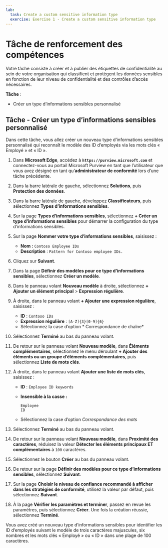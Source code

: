 ```yaml
---
lab:
  task: Create a custom sensitive information type
  exercise: Exercise 1 - Create a custom sensitive information type
---
```


# Tâche de renforcement des compétences

Votre tâche consiste à créer et à publier des étiquettes de confidentialité au sein de votre organisation qui classifient et protègent les données sensibles en fonction de leur niveau de confidentialité et des contrôles d’accès nécessaires.

**Tâche** :

- Créer un type d’informations sensibles personnalisé

## Tâche - Créer un type d’informations sensibles personnalisé

Dans cette tâche, vous allez créer un nouveau type d’informations sensibles personnalisé qui reconnaît le modèle des ID d’employés via les mots clés « Employé » et « ID ».

1. Dans **Microsoft Edge**, accédez à **`https://purview.microsoft.com`** et connectez-vous au portail Microsoft Purview en tant que l’utilisateur que vous avez désigné en tant qu’**administrateur de conformité** lors d’une tâche précédente.

1. Dans la barre latérale de gauche, sélectionnez **Solutions**, puis **Protection des données**.

1. Dans la barre latérale de gauche, développez **Classificateurs**, puis sélectionnez **Types d’informations sensibles**.

1. Sur la page **Types d’informations sensibles**, sélectionnez **+ Créer un type d’informations sensibles** pour démarrer la configuration du type d’informations sensibles.

1. Sur la page **Nommer votre type d’informations sensibles**, saisissez :

    - **Nom :** `Contoso Employee IDs`
    - **Description** : `Pattern for Contoso employee IDs.`

1. Cliquez sur **Suivant**.

1. Dans la page **Définir des modèles pour ce type d’informations sensibles**, sélectionnez **Créer un modèle**.

1. Dans le panneau volant **Nouveau modèle** à droite, sélectionnez **+ Ajouter un élément principal** > **Expression régulière**.

1. À droite, dans le panneau volant **+ Ajouter une expression régulière**, saisissez :

    - **ID** : `Contoso IDs`
    - **Expression régulière** : `[A-Z]{3}[0-9]{6}`
    - Sélectionnez la case d’option * Correspondance de chaîne*

1. Sélectionnez **Terminé** au bas du panneau volant.

1. De retour sur le panneau volant **Nouveau modèle**, dans **Éléments complémentaires**, sélectionnez le menu déroulant **+ Ajouter des éléments ou un groupe d’éléments complémentaires**, puis sélectionnez **Liste de mots clés**.

1. À droite, dans le panneau volant **Ajouter une liste de mots clés**, saisissez :

    - **ID** : `Employee ID keywords`
    - **Insensible à la casse :**

       ```text
       Employee
       ID
       ```

    - Sélectionnez la case d’option *Correspondance des mots*

1. Sélectionnez **Terminé** au bas du panneau volant.

1. De retour sur le panneau volant **Nouveau modèle**, dans **Proximité des caractères**, réduisez la valeur **Détecter les éléments principaux ET complémentaires** à `100` caractères.

1. Sélectionnez le bouton **Créer** au bas du panneau volant.

1. De retour sur la page **Définir des modèles pour ce type d’informations sensibles**, sélectionnez **Suivant**.

1. Sur la page **Choisir le niveau de confiance recommandé à afficher dans les stratégies de conformité**, utilisez la valeur par défaut, puis sélectionnez **Suivant**.

1. À la page **Vérifier les paramètres et terminer**, passez en revue les paramètres, puis sélectionnez **Créer**. Une fois la création réussie, sélectionnez **Terminé**.

Vous avez créé un nouveau type d’informations sensibles pour identifier les ID d’employés suivant le modèle de trois caractères majuscules, six nombres et les mots clés « Employé » ou « ID » dans une plage de 100 caractères.
